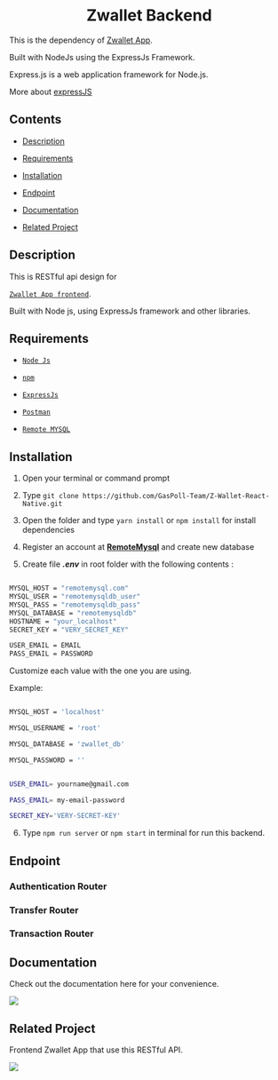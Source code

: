 
<h1 align="center">Zwallet Backend</h1>
<p>This is the dependency of <a href="https://github.com/GasPoll-Team/Z-Wallet-React-Native">Zwallet App</a>.
  
Built with NodeJs using the ExpressJs Framework.


Express.js is a web application framework for Node.js.</p> 
More about <a href="https://en.wikipedia.org/wiki/Express.js">expressJS</a>


## Contents

  

-  [Description](#description)

-  [Requirements](#requirements)

-  [Installation](#installation)

-  [Endpoint](#endpoint)

-  [Documentation](#documentation)

-  [Related Project](#related-project)

  

## Description

  

This is RESTful api design for

[`Zwallet App frontend`](https://github.com/GasPoll-Team/Z-Wallet-React-Native).

Built with Node js, using ExpressJs framework and other libraries.

  

## Requirements

  

-  [`Node Js`](https://nodejs.org/en/)

-  [`npm`](https://www.npmjs.com/get-npm)

-  [`ExpressJs`](https://expressjs.com/)

-  [`Postman`](https://www.postman.com/downloads/)

-  [`Remote MYSQL`](https://remotemysql.com/phpmyadmin/index.php)

  

## Installation

  

1. Open your terminal or command prompt

2. Type `git clone https://github.com/GasPoll-Team/Z-Wallet-React-Native.git`

3. Open the folder and type `yarn install` or `npm install` for install dependencies

4. Register an account at **[RemoteMysql](https://remotemysql.com/)** and create new database

5. Create file **_.env_** in root folder with the following contents :

  

```bash

MYSQL_HOST = "remotemysql.com"
MYSQL_USER = "remotemysqldb_user"
MYSQL_PASS = "remotemysqldb_pass"
MYSQL_DATABASE = "remotemysqldb"
HOSTNAME = "your_localhost"
SECRET_KEY = "VERY_SECRET_KEY"

USER_EMAIL = EMAIL
PASS_EMAIL = PASSWORD

```

  

Customize each value with the one you are using.

  

Example:

  

```bash

MYSQL_HOST = 'localhost'

MYSQL_USERNAME = 'root'

MYSQL_DATABASE = 'zwallet_db'

MYSQL_PASSWORD = ''


USER_EMAIL= yourname@gmail.com

PASS_EMAIL= my-email-password

SECRET_KEY='VERY-SECRET-KEY'

```
 

6. Type `npm run server` or `npm start` in terminal for run this backend.

  

## Endpoint

  

### Authentication Router

  


  

### Transfer Router

  



  

### Transaction Router

  



  

## Documentation

  

Check out the documentation here for your convenience.

  

<a  href="https://documenter.getpostman.com/view/13530339/TW6xoU7C">

<img  src="https://img.shields.io/badge/Documentation-POSTMAN-blue.svg?style=popout&logo=postman"/>

</a>

  

## Related Project

  

Frontend Zwallet App that use this RESTful API.

  

<a  href="https://github.com/GasPoll-Team/Z-Wallet-React-Native">

<img  src="https://img.shields.io/badge/Zwallet%20Frontend-Repository-blue.svg?style=popout&logo=github"/>

</a>
